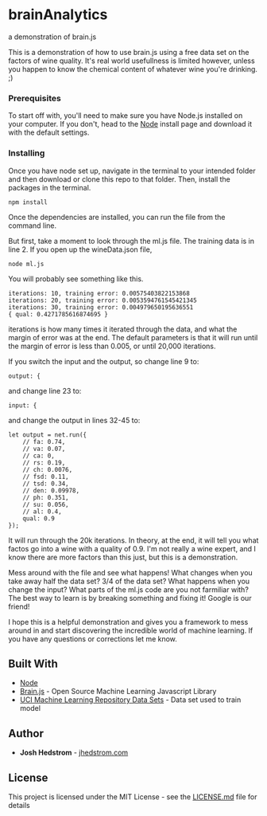 # brainAnalytics
a demonstration of brain.js

This is a demonstration of how to use brain.js using a free data set on the factors of wine quality. It's real world usefullness is limited however, unless you happen to know the chemical content of whatever wine you're drinking. ;)

### Prerequisites

To start off with, you'll need to make sure you have Node.js installed on your computer. If you don't, head to the [Node](https://nodejs.org/en/download/) install page and download it with the default settings.

### Installing

Once you have node set up, navigate in the terminal to your intended folder and then download or clone this repo to that folder. Then, install the packages in the terminal.

```
npm install
```

Once the dependencies are installed, you can run the file from the command line.

But first, take a moment to look through the ml.js file. The training data is in line 2. If you open up the wineData.json file,

```
node ml.js
```

You will probably see something like this.

```
iterations: 10, training error: 0.00575403822153868
iterations: 20, training error: 0.0053594761545421345
iterations: 30, training error: 0.004979650195636551
{ qual: 0.4271785616874695 }
```

iterations is how many times it iterated through the data, and what the margin of error was at the end. The default parameters is that it will run until the margin of error is less than 0.005, or until 20,000 iterations. 

If you switch the input and the output, so change line 9 to:
```
output: {
```
and change line 23 to:
```
input: {
```
and change the output in lines 32-45 to:
```
let output = net.run({
	// fa: 0.74,
	// va: 0.07,
	// ca: 0,
	// rs: 0.19,
	// ch: 0.0076,
	// fsd: 0.11,
	// tsd: 0.34,
	// den: 0.09978,
	// ph: 0.351,
	// su: 0.056,
	// al: 0.4,
	qual: 0.9
});
```

It will run through the 20k iterations. In theory, at the end, it will tell you what factos go into a wine with a quality of 0.9. I'm not really a wine expert, and I know there are more factors than this just, but this is a demonstration.

Mess around with the file and see what happens! What changes when you take away half the data set? 3/4 of the data set? What happens when you change the input? What parts of the ml.js code are you not farmiliar with? The best way to learn is by breaking something and fixing it! Google is our friend!

I hope this is a helpful demonstration and gives you a framework to mess around in and start discovering the incredible world of machine learning. If you have any questions or corrections let me know.

## Built With

* [Node](https://nodejs.org/)
* [Brain.js](https://github.com/BrainJS/brain.js) - Open Source Machine Learning Javascript Library
* [UCI Machine Learning Repository Data Sets](https://archive.ics.uci.edu/ml/datasets/wine+quality) - Data set used to train model


## Author

* **Josh Hedstrom** - [jhedstrom.com](https://jhedstrom.com)

## License

This project is licensed under the MIT License - see the [LICENSE.md](LICENSE.md) file for details
